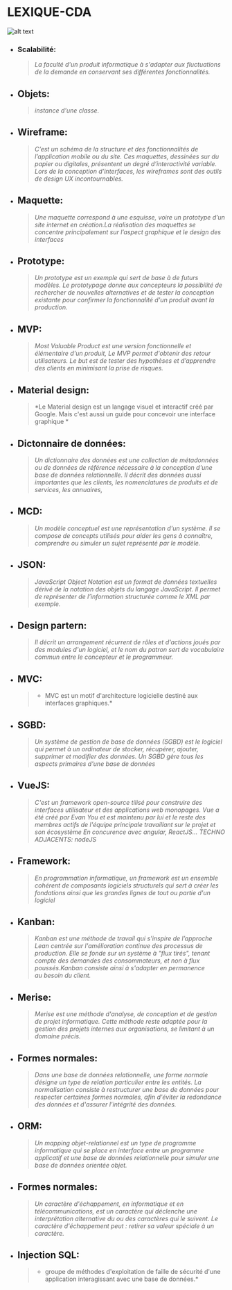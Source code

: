 #                                                                              LEXIQUE-CDA
![alt text](http://www.sinoiseries.org/lecteurfouT.gif)


- ### Scalabilité: 
   >  *La faculté d'un produit informatique à s'adapter aux fluctuations de la demande en conservant ses différentes fonctionnalités.*
- ## Objets:
   > *instance d'une classe.*
    
- ## Wireframe:
   > *C’est un schéma de la structure et des fonctionnalités de l’application mobile ou du site. Ces maquettes, dessinées sur du papier ou digitales, présentent un degré d’interactivité variable. Lors de la conception d’interfaces, les wireframes sont des outils de design UX incontournables.*
    
- ## Maquette:
   > *Une maquette correspond à une esquisse, voire un prototype d’un site internet en création.La réalisation des maquettes se concentre principalement sur l’aspect graphique et le design des interfaces*
    
- ## Prototype:
   > *Un prototype est un exemple qui sert de base à de futurs modèles. Le prototypage donne aux concepteurs la possibilité de rechercher de nouvelles alternatives et de tester la conception existante pour confirmer la fonctionnalité d'un produit avant la production.*
    
- ## MVP:
    > *Most Valuable Product est une version fonctionnelle et élémentaire d'un produit, Le MVP permet d'obtenir des retour utilisateurs. Le but est de tester des hypothèses et d’apprendre des clients en minimisant la prise de risques.*   
    
- ## Material design:
   > *Le Material design est un langage visuel et interactif créé par Google. Mais c'est aussi un guide pour concevoir une interface graphique *

- ## Dictonnaire de données:
   > *Un dictionnaire des données est une collection de métadonnées ou de données de référence nécessaire à la conception d'une base de données relationnelle. Il décrit des données aussi importantes que les clients, les nomenclatures de produits et de services, les annuaires,*
   
- ## MCD:
   > *Un modèle conceptuel est une représentation d'un système. Il se compose de concepts utilisés pour aider les gens à connaître, comprendre ou simuler un sujet représenté par le modèle.*
   
- ## JSON:
   > *JavaScript Object Notation est un format de données textuelles dérivé de la notation des objets du langage JavaScript. Il permet de représenter de l’information structurée comme le XML par exemple.*   

- ## Design partern:
   > *Il décrit un arrangement récurrent de rôles et d'actions joués par des modules d'un logiciel, et le nom du patron sert de vocabulaire commun entre le concepteur et le programmeur.*
- ## MVC:
     > * MVC est un motif d'architecture logicielle destiné aux interfaces graphiques.* 
- ## SGBD:
   > *Un système de gestion de base de données (SGBD) est le logiciel qui permet à un ordinateur de stocker, récupérer, ajouter, supprimer et modifier des données. Un SGBD gère tous les aspects primaires d'une base de données*

- ## VueJS:
   > *C'est un framework open-source tilisé pour construire des interfaces utilisateur et des applications web monopages. Vue a été créé par Evan You et est maintenu par lui et le reste des membres actifs de l'équipe principale travaillant sur le projet et son écosystème
   En concurence avec angular, ReactJS...
   TECHNO ADJACENTS: nodeJS*
   
- ## Framework:
   > *En programmation informatique, un framework est un ensemble cohérent de composants logiciels structurels qui sert à créer les fondations ainsi que les grandes lignes de tout ou partie d'un logiciel*

- ## Kanban:
   >*Kanban est une méthode de travail qui s’inspire de l’approche Lean centrée sur l'amélioration continue des processus de production. Elle se fonde sur un système à "flux tirés", tenant compte des demandes des consommateurs, et non à flux poussés.Kanban consiste ainsi à s'adapter en permanence au besoin du client.*

- ## Merise:
   > *Merise est une méthode d'analyse, de conception et de gestion de projet informatique.  Cette méthode reste adaptée pour la gestion des projets internes aux organisations, se limitant à un domaine précis.*
   
- ## Formes normales:
   > *Dans une base de données relationnelle, une forme normale désigne un type de relation particulier entre les entités. La normalisation consiste à restructurer une base de données pour respecter certaines formes normales, afin d'éviter la redondance des données et d'assurer l'intégrité des données.*   
   
- ## ORM:
   > *Un mapping objet-relationnel est un type de programme informatique qui se place en interface entre un programme applicatif et une base de données relationnelle pour simuler une base de données orientée objet.*
   
- ## Formes normales:
   > *Un caractère d'échappement, en informatique et en télécommunications, est un caractère qui déclenche une interprétation alternative du ou des caractères qui le suivent. Le caractère d'échappement peut : retirer sa valeur spéciale à un caractère.*
   
- ## Injection SQL:
   > * groupe de méthodes d'exploitation de faille de sécurité d'une application interagissant avec une base de données.*
